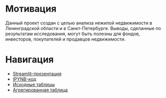 # Мотивация
Данный проект создан с целью анализа нежилой недвижимости в Ленинградской области и в Санкт-Петербурге. Выводы, сделанные по результатам исследования, могут быть полезны для фондов, инвесторов, покупателей и продавцов недвижимости.
# Навигация
* [Streamlit-презентация](https://hello-app-p2czvi0u0f.streamlit.app/)
* [IPYNB-код](real_estate_SPB.ipynb)
* [Исходные таблицы](source_tables/)
* [Агрегированная таблица](агрегированные_сделки.xlsx)
